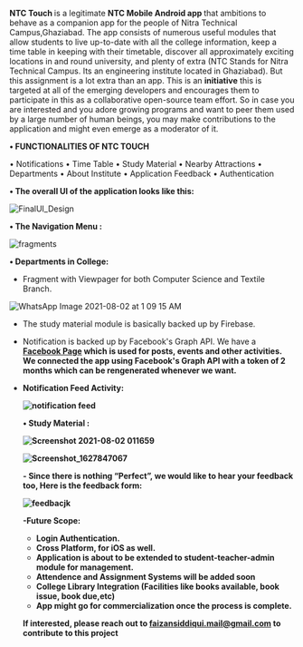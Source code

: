 <b>NTC Touch </b>  is a legitimate <b>NTC Mobile Android app </b> that ambitions to behave as a companion app for the people of Nitra Technical Campus,Ghaziabad. The app consists of numerous useful modules that allow students to live up-to-date with all the college information, keep a time table in keeping with their timetable, discover all approximately exciting locations in and round university, and plenty of extra (NTC Stands for Nitra Technical Campus. Its an engineering institute located in Ghaziabad).
But this assignment is a lot extra than an app. This is an <b>initiative</b> this is targeted at all of the emerging developers and encourages them to participate in this as a collaborative open-source team effort. So in case you are interested and you adore growing programs and want to peer them used by a large number of human beings, you may make contributions to the application and might even emerge as a moderator of it.


<b>• FUNCTIONALITIES OF NTC TOUCH </b>

•    Notifications
•    Time Table
•    Study Material
•    Nearby Attractions
•    Departments
•    About Institute
•    Application Feedback
•    Authentication


<b>• The overall UI of the application looks like this:</b>

![FinalUI_Design](https://user-images.githubusercontent.com/39314095/128759080-d4950a72-2fb9-410f-9ea3-51bf367bdf72.PNG)


<b>• The Navigation Menu : </b>


![fragments](https://user-images.githubusercontent.com/39314095/128760586-020632a0-56aa-41b8-82a3-e5f6ec0a1789.PNG)


<b> • Departments in College:</b>
- Fragment with Viewpager for both Computer Science and Textile Branch.


![WhatsApp Image 2021-08-02 at 1 09 15 AM](https://user-images.githubusercontent.com/39314095/128761198-60293e45-f4fb-45d8-ae92-9810c02fbc0a.jpeg)



- The study material module is basically backed up by Firebase.
- Notification is backed up by Facebook's Graph API. We have a <b> <a href="https://www.facebook.com/NitraTechnicalCampus/" target="_blank">Facebook Page</a> which is used for posts, events and other activities. We connected the app using Facebook's Graph API with a token of 2 months which can be rengenerated whenever we want.
  
- <b> Notification Feed Activity: </b>
  
  
  ![notification feed](https://user-images.githubusercontent.com/39314095/128759382-61198152-d5b8-4433-816f-118f98d2dcd4.PNG)
  
  
  <b> • Study Material : </b>
  
  ![Screenshot 2021-08-02 011659](https://user-images.githubusercontent.com/39314095/128761019-3173f962-ed2d-45fa-ae0f-d7b83d643e59.png)
  
  ![Screenshot_1627847067](https://user-images.githubusercontent.com/39314095/128761034-8a0b954e-c0db-4760-9bcd-7b92df4afc82.png)

  
  
  
  
  <b> - Since there is nothing “Perfect”, we would like to hear your feedback too, Here is the feedback form:</b>
  
  ![feedbacjk](https://user-images.githubusercontent.com/39314095/128761432-f2329b6e-b592-4b23-8bb5-adfefb9cf3a2.jpeg)

  
  
 
  <b> -Future Scope: </b>
  - Login Authentication.
  - Cross Platform, for iOS as well.
  - Application is about to be extended to student-teacher-admin module for management.
  - Attendence and Assignment Systems will be added soon
  - College Library Integration (Facilities like books available, book issue, book due,etc)
  - App might go for commercialization once the process is complete.
  
  <b> If interested, please reach out to faizansiddiqui.mail@gmail.com to contribute to this project </b>

  
  
